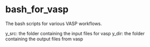 # bash_for_vasp

The bash scripts for various VASP workflows.

y_src: the folder containing the input files for vasp
y_dir: the folder containing the output files from vasp




